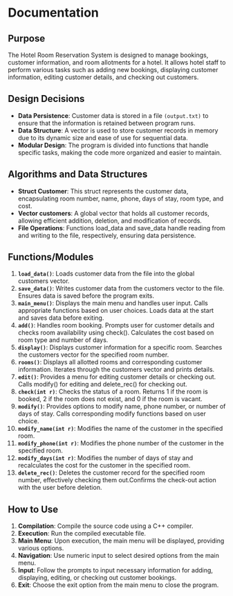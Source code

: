 # Documentation

## Purpose
The Hotel Room Reservation System is designed to manage bookings, customer information, and room allotments for a hotel. It allows hotel staff to perform various tasks such as adding new bookings, displaying customer information, editing customer details, and checking out customers.

## Design Decisions
- **Data Persistence**: Customer data is stored in a file `(output.txt)` to ensure that the information is retained between program runs.
- **Data Structure**: A vector is used to store customer records in memory due to its dynamic size and ease of use for sequential data.
- **Modular Design**: The program is divided into functions that handle specific tasks, making the code more organized and easier to maintain.
  
## Algorithms and Data Structures
- **Struct Customer**: This struct represents the customer data, encapsulating room number, name, phone, days of stay, room type, and cost.
- **Vector customers**: A global vector that holds all customer records, allowing efficient addition, deletion, and modification of records.
- **File Operations**: Functions load_data and save_data handle reading from and writing to the file, respectively, ensuring data persistence.

## Functions/Modules
1. **`load_data()`**: Loads customer data from the file into the global customers vector.
2. **`save_data()`**: Writes customer data from the customers vector to the file. Ensures data is saved before the program exits.
3. **`main_menu()`**: Displays the main menu and handles user input. Calls appropriate functions based on user choices. Loads data at the start and saves data before exiting.
4. **`add()`**: Handles room booking. Prompts user for customer details and checks room availability using check(). Calculates the cost based on room type and number of days.
5. **`display()`**: Displays customer information for a specific room. Searches the customers vector for the specified room number.
6. **`rooms()`**: Displays all allotted rooms and corresponding customer information. Iterates through the customers vector and prints details.
7. **`edit()`**: Provides a menu for editing customer details or checking out. Calls modify() for editing and delete_rec() for checking out.
8. **`check(int r)`**: Checks the status of a room. Returns 1 if the room is booked, 2 if the room does not exist, and 0 if the room is vacant.
9. **`modify()`**: Provides options to modify name, phone number, or number of days of stay. Calls corresponding modify functions based on user choice.
10. **`modify_name(int r)`**: Modifies the name of the customer in the specified room.
11. **`modify_phone(int r)`**: Modifies the phone number of the customer in the specified room.
12. **`modify_days(int r)`**: Modifies the number of days of stay and recalculates the cost for the customer in the specified room.
13. **`delete_rec()`**: Deletes the customer record for the specified room number, effectively checking them out.Confirms the check-out action with the user before deletion.

## How to Use
1. **Compilation**: Compile the source code using a C++ compiler.
2. **Execution**: Run the compiled executable file.
3. **Main Menu**: Upon execution, the main menu will be displayed, providing various options.
4. **Navigation**: Use numeric input to select desired options from the main menu.
5. **Input**: Follow the prompts to input necessary information for adding, displaying, editing, or checking out customer bookings.
6. **Exit**: Choose the exit option from the main menu to close the program.
